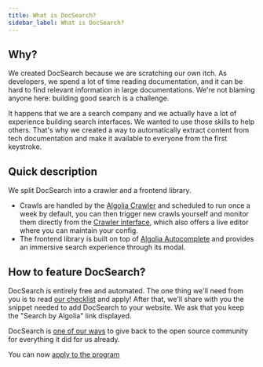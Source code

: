 ```yaml
---
title: What is DocSearch?
sidebar_label: What is DocSearch?
---
```


## Why?

We created DocSearch because we are scratching our own itch. As developers, we spend a lot of time reading documentation, and it can be hard to find relevant information in large documentations. We're not blaming anyone here: building good search is a challenge.

It happens that we are a search company and we actually have a lot of experience building search interfaces. We wanted to use those skills to help others. That's why we created a way to automatically extract content from tech documentation and make it available to everyone from the first keystroke.

## Quick description

We split DocSearch into a crawler and a frontend library.

- Crawls are handled by the [Algolia Crawler][4] and scheduled to run once a week by default, you can then trigger new crawls yourself and monitor them directly from the [Crawler interface][5], which also offers a live editor where you can maintain your config.
- The frontend library is built on top of [Algolia Autocomplete][6] and provides an immersive search experience through its modal.

## How to feature DocSearch?

DocSearch is entirely free and automated. The one thing we'll need from you is to read [our checklist][2] and apply! After that, we'll share with you the snippet needed to add DocSearch to your website. We ask that you keep the "Search by Algolia" link displayed.

DocSearch is [one of our ways][1] to give back to the open source community for everything it did for us already.

You can now [apply to the program][3]

[1]: https://opencollective.com/algolia
[2]: /docs/who-can-apply
[3]: https://dashboard.algolia.com/users/sign_up?selected_plan=docsearch
[4]: https://www.algolia.com/products/search-and-discovery/crawler/
[5]: https://crawler.algolia.com/
[6]: https://www.algolia.com/doc/ui-libraries/autocomplete/introduction/what-is-autocomplete/
